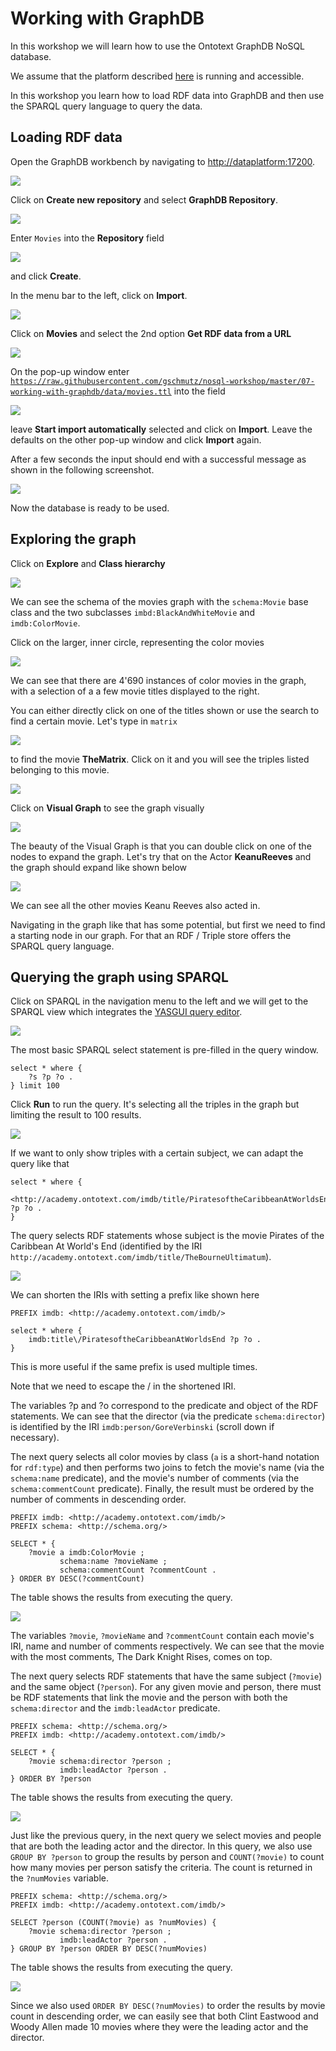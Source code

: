 # Working with GraphDB

In this workshop we will learn how to use the Ontotext GraphDB NoSQL database.

We assume that the platform described [here](../01-environment/README.md) is running and accessible. 

In this workshop you learn how to load RDF data into GraphDB and then use the SPARQL query language to query the data.

## Loading RDF data

Open the GraphDB workbench by navigating to <http://dataplatform:17200>.

![](./images/graphdb-workbench-1.png)

Click on **Create new repository** and select **GraphDB Repository**.

![](./images/graphdb-workbench-2.png)

Enter `Movies` into the **Repository** field 

![](./images/graphdb-workbench-3.png)

and click **Create**.

In the menu bar to the left, click on **Import**.

![](./images/graphdb-import-1.png)

Click on **Movies** and select the 2nd option **Get RDF data from a URL**

![](./images/graphdb-import-2.png)

On the pop-up window enter [`https://raw.githubusercontent.com/gschmutz/nosql-workshop/master/07-working-with-graphdb/data/movies.ttl`](https://raw.githubusercontent.com/gschmutz/nosql-workshop/master/07-working-with-graphdb/data/movies.ttl) into the field

![](./images/graphdb-import-3.png)

leave **Start import automatically** selected and click on **Import**. Leave the defaults on the other pop-up window and click **Import** again. 

After a few seconds the input should end with a successful message as shown in the following screenshot. 

![](./images/graphdb-import-4.png)

Now the database is ready to be used.

## Exploring the graph

Click on **Explore** and **Class hierarchy**

![](./images/graphdb-explore-1.png)

We can see the schema of the movies graph with the `schema:Movie` base class and the two subclasses `imbd:BlackAndWhiteMovie` and `imdb:ColorMovie`.

Click on the larger, inner circle, representing the color movies

![](./images/graphdb-explore-2.png)

We can see that there are 4'690 instances of color movies in the graph, with a selection of a a few movie titles displayed to the right. 

You can either directly click on one of the titles shown or use the search to find a certain movie. Let's type in `matrix` 

![](./images/graphdb-explore-3.png)

to find the movie **TheMatrix**. Click on it and you will see the triples listed belonging to this movie. 

![](./images/graphdb-explore-4.png)

Click on **Visual Graph** to see the graph visually

![](./images/graphdb-explore-5.png)

The beauty of the Visual Graph is that you can double click on one of the nodes to expand the graph. Let's try that on the Actor **KeanuReeves** and the graph should expand like shown below

![](./images/graphdb-explore-6.png)

We can see all the other movies Keanu Reeves also acted in. 

Navigating in the graph like that has some potential, but first we need to find a starting node in our graph. For that an RDF / Triple store offers the SPARQL query language.

## Querying the graph using SPARQL

Click on SPARQL in the navigation menu to the left and we will get to the SPARQL view which integrates the [YASGUI query editor](http://about.yasgui.org/).

![](./images/graphdb-sparql-1.png)

The most basic SPARQL select statement is pre-filled in the query window.

```
select * where {
    ?s ?p ?o .
} limit 100
```

Click **Run** to run the query. It's selecting all the triples in the graph but limiting the result to 100 results. 

![](./images/graphdb-sparql-2.png)

If we want to only show triples with a certain subject, we can adapt the query like that

```sparql
select * where {
    <http://academy.ontotext.com/imdb/title/PiratesoftheCaribbeanAtWorldsEnd> ?p ?o .
}
```

The query selects RDF statements whose subject is the movie Pirates of the Caribbean At World's End (identified by the IRI `http://academy.ontotext.com/imdb/title/TheBourneUltimatum`). 

![](./images/graphdb-sparql-3.png)

We can shorten the IRIs with setting a prefix like shown here

```sparql
PREFIX imdb: <http://academy.ontotext.com/imdb/>

select * where {
    imdb:title\/PiratesoftheCaribbeanAtWorldsEnd ?p ?o .
}
```

This is more useful if the same prefix is used multiple times.

Note that we need to escape the / in the shortened IRI.

The variables ?p and ?o correspond to the predicate and object of the RDF statements. We can see that the director (via the predicate `schema:director`) is identified by the IRI `imdb:person/GoreVerbinski` (scroll down if necessary).


The next query selects all color movies by class (`a` is a short-hand notation for `rdf:type`) and then performs two joins to fetch the movie's name (via the `schema:name` predicate), and the movie's number of comments (via the `schema:commentCount` predicate). Finally, the result must be ordered by the number of comments in descending order.

```sparql
PREFIX imdb: <http://academy.ontotext.com/imdb/>
PREFIX schema: <http://schema.org/>

SELECT * { 
    ?movie a imdb:ColorMovie ;
           schema:name ?movieName ;
           schema:commentCount ?commentCount .
} ORDER BY DESC(?commentCount)
```

The table shows the results from executing the query.

![](./images/graphdb-sparql-4.png)

The variables `?movie`, `?movieName` and `?commentCount` contain each movie's IRI, name and number of comments respectively. We can see that the movie with the most comments, The Dark Knight Rises, comes on top.


The next query selects RDF statements that have the same subject (`?movie`) and the same object (`?person`). 
For any given movie and person, there must be RDF statements that link the movie and the person with both the `schema:director` and the `imdb:leadActor` predicate.

```sparql
PREFIX schema: <http://schema.org/>
PREFIX imdb: <http://academy.ontotext.com/imdb/>

SELECT * { 
	?movie schema:director ?person ;
           imdb:leadActor ?person .
} ORDER BY ?person
```

The table shows the results from executing the query.

![](./images/graphdb-sparql-5.png)

Just like the previous query, in the next query we select movies and people that are both the leading actor and the director. In this query, we also use `GROUP BY ?person` to group the results by person and `COUNT(?movie)` to count how many movies per person satisfy the criteria. The count is returned in the `?numMovies` variable.

```sparql
PREFIX schema: <http://schema.org/>
PREFIX imdb: <http://academy.ontotext.com/imdb/>

SELECT ?person (COUNT(?movie) as ?numMovies) { 
	?movie schema:director ?person ;
           imdb:leadActor ?person .
} GROUP BY ?person ORDER BY DESC(?numMovies)
```

The table shows the results from executing the query.

![](./images/graphdb-sparql-6.png)

Since we also used `ORDER BY DESC(?numMovies)` to order the results by movie count in descending order, we can easily see that both Clint Eastwood and Woody Allen made 10 movies where they were the leading actor and the director.
